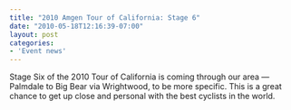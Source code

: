 ```yaml
---
title: "2010 Amgen Tour of California: Stage 6"
date: "2010-05-18T12:16:39-07:00"
layout: post
categories:
- 'Event news'
---
```


Stage Six of the 2010 Tour of California is coming through our area — Palmdale to Big Bear via Wrightwood, to be more specific. This is a great chance to get up close and personal with the best cyclists in the world.